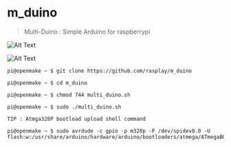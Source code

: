 m_duino
=======

> Multi-Duino : Simple Arduino for raspberrypi

![Alt Text](http://www.rasplay.org/wp-content/uploads/piduino2.jpg)

![Alt Text](http://www.rasplay.org/wp-content/uploads/sok4JcHLQVVW0TyxF5_GZJg.png)

```
pi@openmake ~ $ git clone https://github.com/rasplay/m_duino
```
```
pi@openmake ~ $ cd m_duino
```
```
pi@openmake ~ $ chmod 744 multi_duino.sh
```
```
pi@openmake ~ $ sudo ./multi_duino.sh
```

<code>TIP : Atmga328P bootload upload shell command</code>

```
pi@openmake ~ $ sudo avrdude -c gpio -p m328p -P /dev/spidev0.0 -U flash:w:/usr/share/arduino/hardware/arduino/bootloaders/atmega/ATmegaBOOT_168_atmega328.hex
```
